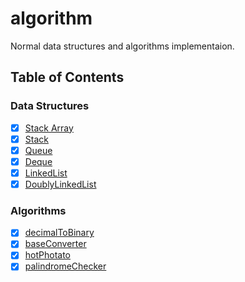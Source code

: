 # algorithm

Normal data structures and algorithms implementaion.

## Table of Contents

### Data Structures

- [x] [Stack Array](src/data-structures/stack-array.js)
- [x] [Stack](src/data-structures/stack.js)
- [x] [Queue](src/data-structures/queue.js)
- [x] [Deque](src/data-structures/deque.js)
- [x] [LinkedList](src/data-structures/linked-list.js)
- [x] [DoublyLinkedList](src/data-structures/doubly-linked-list.js)

### Algorithms

- [x] [decimalToBinary](src/algorithms/decimal-to-binary.js)
- [x] [baseConverter](src/algorithms/base-converter.js)
- [x] [hotPhotato](src/algrithms/hot-photato.js)
- [x] [palindromeChecker](src/algrithms/palindrome-checker.js)
